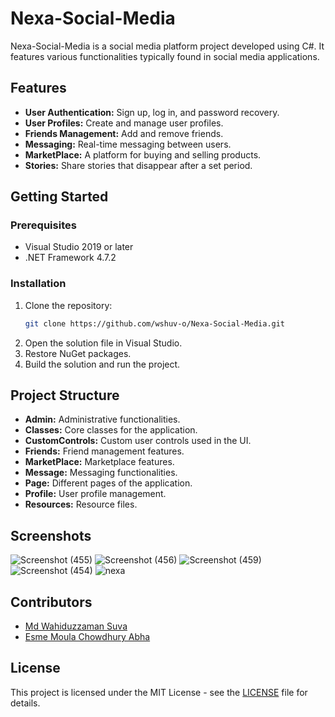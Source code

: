 # Nexa-Social-Media

Nexa-Social-Media is a social media platform project developed using C#. It features various functionalities typically found in social media applications.
 
## Features
- **User Authentication:** Sign up, log in, and password recovery.
- **User Profiles:** Create and manage user profiles.
- **Friends Management:** Add and remove friends.
- **Messaging:** Real-time messaging between users.
- **MarketPlace:** A platform for buying and selling products.
- **Stories:** Share stories that disappear after a set period.

## Getting Started

### Prerequisites
- Visual Studio 2019 or later
- .NET Framework 4.7.2

### Installation
1. Clone the repository:
    ```bash
    git clone https://github.com/wshuv-o/Nexa-Social-Media.git
    ```
2. Open the solution file in Visual Studio.
3. Restore NuGet packages.
4. Build the solution and run the project.

## Project Structure
- **Admin:** Administrative functionalities.
- **Classes:** Core classes for the application.
- **CustomControls:** Custom user controls used in the UI.
- **Friends:** Friend management features.
- **MarketPlace:** Marketplace features.
- **Message:** Messaging functionalities.
- **Page:** Different pages of the application.
- **Profile:** User profile management.
- **Resources:** Resource files.

## Screenshots
![Screenshot (455)](https://github.com/wshuv-o/Nexa-Social-Media/assets/100506316/7b7b8a9a-9299-44a0-80d5-97c5f9c3002e)
![Screenshot (456)](https://github.com/wshuv-o/Nexa-Social-Media/assets/100506316/b2a5f451-82e7-4372-899f-214c22a000d8)
![Screenshot (459)](https://github.com/wshuv-o/Nexa-Social-Media/assets/100506316/548b3b0f-3456-45f6-9bec-e8cc13c5a912)
![Screenshot (454)](https://github.com/wshuv-o/Nexa-Social-Media/assets/100506316/45a60e7d-ba04-4849-a9d9-51915ce7f3aa)
![nexa](https://github.com/wshuv-o/Nexa-Social-Media/assets/100506316/0f5c85ca-2c65-46c0-be69-8a8513100f44)

## Contributors
- [Md Wahiduzzaman Suva](https://github.com/wshuv-o)
- [Esme Moula Chowdhury Abha](https://github.com/EsmeAbha)
## License
This project is licensed under the MIT License - see the [LICENSE](LICENSE) file for details.
